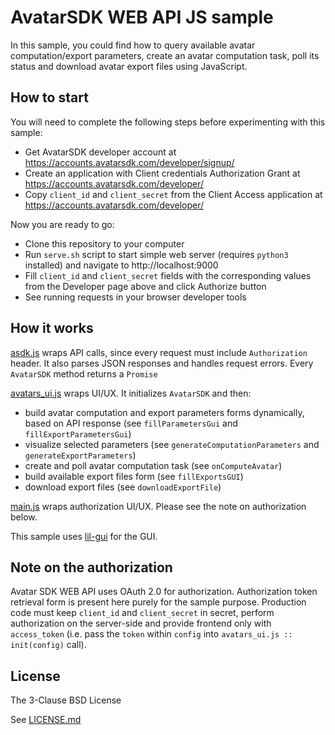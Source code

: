 # AvatarSDK WEB API JS sample

In this sample, you could find how to query available avatar
computation/export parameters, create an avatar computation task, poll
its status and download avatar export files using JavaScript.


## How to start

You will need to complete the following steps before experimenting
with this sample:

  * Get AvatarSDK developer account at
    https://accounts.avatarsdk.com/developer/signup/
  * Create an application with Client credentials Authorization Grant
    at https://accounts.avatarsdk.com/developer/
  * Copy `client_id` and `client_secret` from the Client Access
    application at https://accounts.avatarsdk.com/developer/

Now you are ready to go:

  * Clone this repository to your computer
  * Run `serve.sh` script to start simple web server (requires
    `python3` installed) and navigate to http://localhost:9000
  * Fill `client_id` and `client_secret` fields with the corresponding
    values from the Developer page above and click Authorize button
  * See running requests in your browser developer tools


## How it works

[asdk.js](js/asdk.js) wraps API calls, since every request must include
`Authorization` header. It also parses JSON responses and handles
request errors. Every `AvatarSDK` method returns a `Promise`

[avatars_ui.js](js/avatars_ui.js) wraps UI/UX. It initializes
`AvatarSDK` and then:
  * build avatar computation and export parameters forms dynamically,
    based on API response (see `fillParametersGui` and
    `fillExportParametersGui`)
  * visualize selected parameters (see `generateComputationParameters`
    and `generateExportParameters`)
  * create and poll avatar computation task (see `onComputeAvatar`)
  * build available export files form (see `fillExportsGUI`)
  * download export files (see `downloadExportFile`)

[main.js](js/main.js) wraps authorization UI/UX. Please see the note
on authorization below.

This sample uses [lil-gui](https://lil-gui.georgealways.com) for the
GUI. 


## Note on the authorization

Avatar SDK WEB API uses OAuth 2.0 for authorization. Authorization
token retrieval form is present here purely for the sample
purpose. Production code must keep `client_id` and `client_secret` in
secret, perform authorization on the server-side and provide
frontend only with `access_token` (i.e. pass the `token` within
`config` into `avatars_ui.js :: init(config)` call).


## License

The 3-Clause BSD License

See [LICENSE.md](LICENSE.md)
